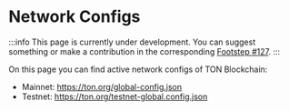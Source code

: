 # Network Configs

:::info
This page is currently under development. You can suggest something or make a contribution in the corresponding [Footstep #127](https://github.com/ton-society/ton-footsteps/issues/127).
:::

On this page you can find active network configs of TON Blockchain:

-   Mainnet: https://ton.org/global-config.json
-   Testnet: https://ton.org/testnet-global.config.json
